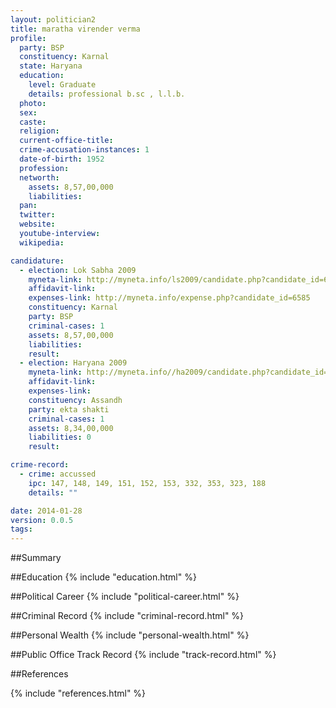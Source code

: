 ```yaml
---
layout: politician2
title: maratha virender verma
profile: 
  party: BSP
  constituency: Karnal
  state: Haryana
  education: 
    level: Graduate
    details: professional b.sc , l.l.b.
  photo: 
  sex: 
  caste: 
  religion: 
  current-office-title: 
  crime-accusation-instances: 1
  date-of-birth: 1952
  profession: 
  networth: 
    assets: 8,57,00,000
    liabilities: 
  pan: 
  twitter: 
  website: 
  youtube-interview: 
  wikipedia: 

candidature: 
  - election: Lok Sabha 2009
    myneta-link: http://myneta.info/ls2009/candidate.php?candidate_id=6585
    affidavit-link: 
    expenses-link: http://myneta.info/expense.php?candidate_id=6585
    constituency: Karnal 
    party: BSP
    criminal-cases: 1
    assets: 8,57,00,000
    liabilities: 
    result:  
  - election: Haryana 2009
    myneta-link: http://myneta.info//ha2009/candidate.php?candidate_id=896
    affidavit-link: 
    expenses-link: 
    constituency: Assandh 
    party: ekta shakti
    criminal-cases: 1
    assets: 8,34,00,000
    liabilities: 0
    result:  

crime-record: 
  - crime: accussed
    ipc: 147, 148, 149, 151, 152, 153, 332, 353, 323, 188
    details: "" 

date: 2014-01-28
version: 0.0.5
tags: 
---
```

##Summary


##Education
{% include "education.html" %}


##Political Career
{% include "political-career.html" %}


##Criminal Record
{% include "criminal-record.html" %}


##Personal Wealth
{% include "personal-wealth.html" %}


##Public Office Track Record
{% include "track-record.html" %}


##References


{% include "references.html" %}